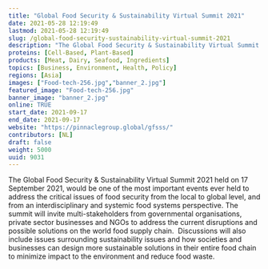 ```yaml
---
title: "Global Food Security & Sustainability Virtual Summit 2021"
date: 2021-05-28 12:19:49
lastmod: 2021-05-28 12:19:49
slug: /global-food-security-sustainability-virtual-summit-2021
description: "The Global Food Security & Sustainability Virtual Summit 2021 held on 17 September 2021, would be one of the most important events ever held to address the critical issues of food security from the local to global level, and from an interdisciplinary and systemic food systems perspective."
proteins: [Cell-Based, Plant-Based]
products: [Meat, Dairy, Seafood, Ingredients]
topics: [Business, Environment, Health, Policy]
regions: [Asia]
images: ["Food-tech-256.jpg","banner_2.jpg"]
featured_image: "Food-tech-256.jpg"
banner_image: "banner_2.jpg"
online: TRUE
start_date: 2021-09-17
end_date: 2021-09-17
website: "https://pinnaclegroup.global/gfsss/"
contributors: [NL]
draft: false
weight: 5000
uuid: 9031
---
```

<p>The Global Food Security & Sustainability Virtual Summit 2021 held on 17 September 2021, would be one of the most important events ever held to address the critical issues of food security from the local to global level, and from an interdisciplinary and systemic food systems perspective. The summit will invite multi-stakeholders from governmental organisations, private sector businesses and NGOs to address the current disruptions and possible solutions on the world food supply chain.  Discussions will also include issues surrounding sustainability issues and how societies and businesses can design more sustainable solutions in their entire food chain to minimize impact to the environment and reduce food waste. </p>
